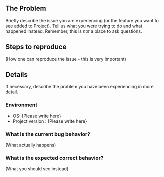 ## The Problem

Briefly describe the issue you are experiencing (or the feature you want to see added to Project). Tell us what you were trying to do and what happened instead. Remember, this is _not_ a place to ask questions.

## Steps to reproduce

(How one can reproduce the issue - this is very important)

## Details

If necessary, describe the problem you have been experiencing in more detail.

### Environment

- OS: {Please write here}
- Project version : {Please write here}

### What is the current bug behavior?

(What actually happens)

### What is the expected correct behavior?

(What you should see instead)
